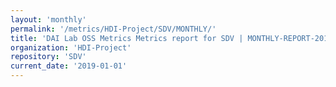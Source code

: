 ```yaml
---
layout: 'monthly'
permalink: '/metrics/HDI-Project/SDV/MONTHLY/'
title: 'DAI Lab OSS Metrics Metrics report for SDV | MONTHLY-REPORT-2019-01-01'
organization: 'HDI-Project'
repository: 'SDV'
current_date: '2019-01-01'
---
```

